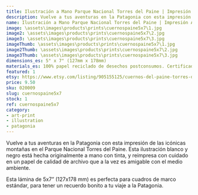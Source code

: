 ```yaml
---
title: Ilustración a Mano Parque Nacional Torres del Paine | Impresión Artística | Patagonia Chilena | Cuernos del Paine
description: Vuelve a tus aventuras en la Patagonia con esta impresión de las icónicas montañas en el Parque Nacional Torres del Paine. Esta ilustración blanco y negro está hecha originalmente a mano con tinta, y reimpresa con cuidado en un papel de calidad de archivo que a la vez es amigable con el medio ambiente.
name: Ilustración a Mano Parque Nacional Torres del Paine | Impresión Artística | Patagonia Chilena | Cuernos del Paine
image: \assets\images\products\prints\cuernospaine5x7\1.jpg
image2: \assets\images\products\prints\cuernospaine5x7\2.jpg
image3: \assets\images\products\prints\cuernospaine5x7\3.jpg
imageThumb: \assets\images\products\prints\cuernospaine5x7\1.jpg
image2Thumb: \assets\images\products\prints\cuernospaine5x7\2.jpg
image3Thumb: \assets\images\products\prints\cuernospaine5x7\3.jpg
dimensions_es: 5" x 7" (127mm x 178mm)
materials_es: 100% papel reciclado de desechos postconsumos. Certificado FSC.
featured: 1
etsy: https://www.etsy.com/listing/905155125/cuernos-del-paine-torres-del-paine-art
price: 9.50
sku: 020009
slug: cuernospaine5x7
stock: 1
ref: cuernospaine5x7
category:
- art-print
- illustration
- patagonia
---
```

Vuelve a tus aventuras en la Patagonia con esta impresión de las icónicas montañas en el Parque Nacional Torres del Paine. Esta ilustración blanco y negro está hecha originalmente a mano con tinta, y reimpresa con cuidado en un papel de calidad de archivo que a la vez es amigable con el medio ambiente.

Esta lámina de 5x7” (127x178 mm) es perfecta para cuadros de marco estándar, para tener un recuerdo bonito a tu viaje a la Patagonia.
